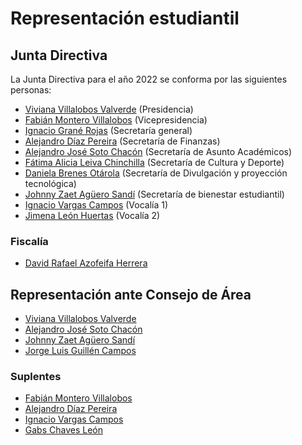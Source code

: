 # Representación estudiantil

## Junta Directiva
La Junta Directiva para el año 2022 se conforma por las siguientes personas:

- [Viviana Villalobos Valverde](https://t.me/Vivi1007) (Presidencia)
- [Fabián Montero Villalobos](https://t.me/fabianmontero) (Vicepresidencia)
- [Ignacio Grané Rojas](https://t.me/Ignaciograne) (Secretaría general)
- [Alejandro Díaz Pereira](https://t.me/adiazp) (Secretaría de Finanzas)
- [Alejandro José Soto Chacón](https://t.me/soto3442) (Secretaría de Asunto Académicos)
- [Fátima Alicia Leiva Chinchilla](https://t.me/Faleiva) (Secretaría de Cultura y Deporte)
- [Daniela Brenes Otárola](https://t.me/dani0805) (Secretaría de Divulgación y proyección tecnológica)
- [Johnny Zaet Agüero Sandí](https://t.me/johnny_zaet08) (Secretaría de bienestar estudiantil)
- [Ignacio Vargas Campos](https://t.me/zkwinkle) (Vocalía 1)
- [Jimena León Huertas](https://t.me/mlelnla) (Vocalía 2)

### Fiscalía
- [David Rafael Azofeifa Herrera](https://t.me/DavidAzoherra)

## Representación ante Consejo de Área
- [Viviana Villalobos Valverde](https://t.me/Vivi1007)
- [Alejandro José Soto Chacón](https://t.me/soto3442)
- [Johnny Zaet Agüero Sandí](https://t.me/johnny_zaet08)
- [Jorge Luis Guillén Campos](https://t.me/j_guillen)

### Suplentes
- [Fabián Montero Villalobos](https://t.me/fabianmontero)
- [Alejandro Díaz Pereira](https://t.me/adiazp)
- [Ignacio Vargas Campos](https://t.me/zkwinkle)
- [Gabs Chaves León](https://t.me/gachle)

